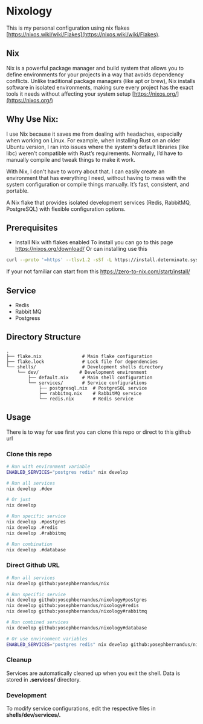 # Nixology
This is my personal configuration using nix flakes [https://nixos.wiki/wiki/Flakes](https://nixos.wiki/wiki/Flakes).

## Nix
Nix is a powerful package manager and build system that allows you to define environments for your projects in a way that avoids dependency conflicts. Unlike traditional package managers (like apt or brew), Nix installs software in isolated environments, making sure every project has the exact tools it needs without affecting your system setup [https://nixos.org/](https://nixos.org/)

## Why Use Nix:
I use Nix because it saves me from dealing with headaches, especially when working on Linux. For example, when installing Rust on an older Ubuntu version, I ran into issues where the system's default libraries (like libc) weren’t compatible with Rust’s requirements. Normally, I’d have to manually compile and tweak things to make it work.

With Nix, I don't have to worry about that. I can easily create an environment that has everything I need, without having to mess with the system configuration or compile things manually. It’s fast, consistent, and portable.

A Nix flake that provides isolated development services (Redis, RabbitMQ, PostgreSQL) with flexible configuration options.

## Prerequisites

- Install Nix with flakes enabled
To install you can go to this page https://nixos.org/download/ 
Or can installing use this
````bash
curl --proto '=https' --tlsv1.2 -sSf -L https://install.determinate.systems/nix | sh -s -- install
````
If your not familiar can start from this https://zero-to-nix.com/start/install/

## Service
- Redis
- Rabbit MQ
- Postgress

## Directory Structure

```plaintext
.
├── flake.nix               # Main flake configuration
├── flake.lock              # Lock file for dependencies
└── shells/                 # Development shells directory
    └── dev/               # Development environment
        ├── default.nix     # Main shell configuration
        └── services/       # Service configurations
            ├── postgresql.nix  # PostgreSQL service
            ├── rabbitmq.nix    # RabbitMQ service
            └── redis.nix       # Redis service
```

## Usage
There is to way for use first you can clone this repo or direct to this github url

### Clone this repo

```bash
# Run with environment variable
ENABLED_SERVICES="postgres redis" nix develop

# Run all services
nix develop .#dev

# Or just
nix develop

# Run specific service
nix develop .#postgres
nix develop .#redis
nix develop .#rabbitmq

# Run combination
nix develop .#database

```

### Direct Github URL
```bash
# Run all services
nix develop github:yosephbernandus/nix

# Run specific service
nix develop github:yosephbernandus/nixology#postgres
nix develop github:yosephbernandus/nixology#redis
nix develop github:yosephbernandus/nixology#rabbitmq

# Run combined services
nix develop github:yosephbernandus/nixology#database

# Or use environment variables
ENABLED_SERVICES="postgres redis" nix develop github:yosephbernandus/nixology
```
### Cleanup
Services are automatically cleaned up when you exit the shell. Data is stored in **.services/** directory.

### Development
To modify service configurations, edit the respective files in **shells/dev/services/.**

